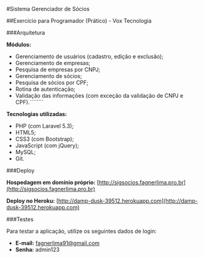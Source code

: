 #Sistema Gerenciador de Sócios

##Exercício para Programador (Prático) - Vox Tecnologia

###Arquitetura

**Módulos:**

- Gerenciamento de usuários (cadastro, edição e exclusão);
- Gerenciamento de empresas;
- Pesquisa de empresas por CNPJ;
- Gerenciamento de sócios;
- Pesquisa de sócios por CPF;
- Rotina de autenticação;
- Validação das informações (com exceção da validação de CNPJ e CPF).````````

**Tecnologias utilizadas:**

- PHP (com Laravel 5.3);
- HTML5;
- CSS3 (com Bootstrap);
- JavaScript (com jQuery);
- MySQL;
- Git.

###Deploy

**Hospedagem em domínio próprio:** [http://sigsocios.fagnerlima.pro.br](http://sigsocios.fagnerlima.pro.br)

**Deploy no Heroku:** [http://damp-dusk-39512.herokuapp.com](http://damp-dusk-39512.herokuapp.com)

###Testes

Para testar a aplicação, utilize os seguintes dados de login:

- **E-mail:** fagnerlima91@gmail.com
- **Senha:** admin123